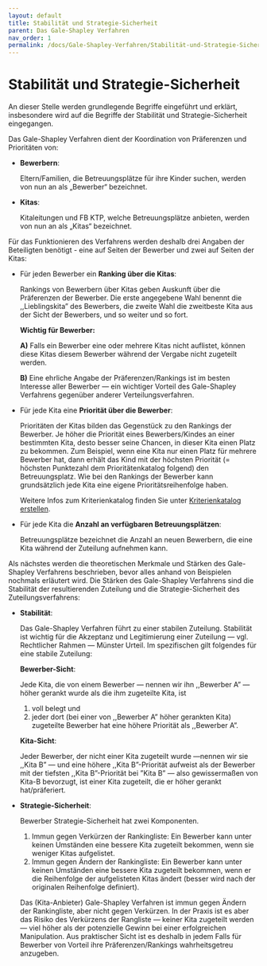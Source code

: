 ```yaml
---
layout: default
title: Stabilität und Strategie-Sicherheit
parent: Das Gale-Shapley Verfahren
nav_order: 1
permalink: /docs/Gale-Shapley-Verfahren/Stabilität-und-Strategie-Sicherheit
---
```


# Stabilität und Strategie-Sicherheit


An dieser Stelle werden grundlegende Begriffe eingeführt und erklärt, insbesondere wird auf die Begriffe der Stabilität und Strategie-Sicherheit eingegangen. 

Das Gale-Shapley Verfahren dient der Koordination von Präferenzen und Prioritäten von:

- **Bewerbern**: 

  Eltern/Familien, die Betreuungsplätze für ihre Kinder suchen, werden von nun an als „Bewerber“ bezeichnet.

- **Kitas**:

  Kitaleitungen und FB KTP, welche Betreuungsplätze anbieten, werden von nun an als „Kitas“ bezeichnet. 

Für das Funktionieren des Verfahrens werden deshalb drei Angaben der Beteiligten benötigt - eine auf Seiten der Bewerber und zwei auf Seiten der Kitas:
 
- Für jeden Bewerber ein **Ranking über die Kitas**:
  
    Rankings von Bewerbern über Kitas geben Auskunft über die Präferenzen der Bewerber. Die erste angegebene Wahl benennt die ,,Lieblingskita” des Bewerbers, die zweite Wahl die zweitbeste Kita aus der Sicht der Bewerbers, und so weiter und so fort. 
  
  **Wichtig für Bewerber:** 
  
  **A)** Falls ein Bewerber eine oder mehrere Kitas nicht auflistet, können diese Kitas diesem Bewerber während der Vergabe nicht zugeteilt werden. 
  
  **B)** Eine ehrliche Angabe der Präferenzen/Rankings ist im besten Interesse aller Bewerber — ein wichtiger Vorteil des Gale-Shapley Verfahrens gegenüber anderer Verteilungsverfahren.
 
- Für jede Kita eine **Priorität über die Bewerber**:
  
  Prioritäten der Kitas bilden das Gegenstück zu den Rankings der Bewerber. Je höher die Priorität eines Bewerbers/Kindes an einer bestimmten Kita, desto besser seine Chancen, in dieser Kita einen Platz zu bekommen. Zum Beispiel, wenn eine Kita nur einen Platz für mehrere Bewerber hat, dann erhält das Kind mit der höchsten Priorität (= höchsten Punktezahl dem Prioritätenkatalog folgend) den Betreuungsplatz. Wie bei den Rankings der Bewerber kann grundsätzlich jede Kita eine eigene Prioritätsreihenfolge haben.
  
  Weitere Infos zum Kriterienkatalog finden Sie unter [Kriterienkatalog erstellen](/docs/Kriterienkatalog-Erstellen).
  
- Für jede Kita die **Anzahl an verfügbaren Betreuungsplätzen**:
  
  Betreuungsplätze bezeichnet die Anzahl an neuen Bewerbern, die eine Kita während der Zuteilung aufnehmen kann.
 

Als nächstes werden die theoretischen  Merkmale und Stärken des Gale-Shapley Verfahrens beschrieben, bevor alles anhand von Beispielen nochmals erläutert wird. Die Stärken des Gale-Shapley Verfahrens sind die Stabilität der resultierenden Zuteilung und die Strategie-Sicherheit des Zuteilungsverfahrens:

- **Stabilität**:
  
  Das Gale-Shapley Verfahren führt zu einer stabilen Zuteilung. Stabilität ist wichtig für die Akzeptanz und Legitimierung einer Zuteilung — vgl. Rechtlicher Rahmen — Münster Urteil. Im spezifischen gilt folgendes für eine stabile Zuteilung:
  
  **Bewerber-Sicht**: 
  
  Jede Kita, die von einem Bewerber — nennen wir ihn ,,Bewerber A” — höher gerankt wurde als die ihm zugeteilte Kita, ist
  1. voll belegt und
  2. jeder dort (bei einer von ,,Bewerber A” höher gerankten Kita) zugeteilte Bewerber hat eine höhere Priorität als ,,Bewerber A”.
  
  **Kita-Sicht**:
  
  Jeder Bewerber, der nicht einer Kita zugeteilt wurde —nennen wir sie ,,Kita B” — und eine höhere ,,Kita B”-Priorität aufweist als der Bewerber mit der tiefsten ,,Kita B”-Priorität bei ”Kita B” — also gewissermaßen von Kita-B bevorzugt, ist einer Kita zugeteilt, die er höher gerankt hat/präferiert.
 
- **Strategie-Sicherheit**:
  
  Bewerber Strategie-Sicherheit hat zwei Komponenten.
  1. Immun gegen Verkürzen der Rankingliste: Ein Bewerber kann unter keinen Umständen eine bessere Kita zugeteilt bekommen, wenn sie weniger Kitas aufgelistet.
  2. Immun gegen  Ändern der Rankingliste: Ein Bewerber kann unter keinen Umständen eine bessere Kita zugeteilt bekommen, wenn er die Reihenfolge der aufgelisteten Kitas ändert (besser wird nach der originalen Reihenfolge definiert).

  Das (Kita-Anbieter) Gale-Shapley Verfahren ist immun gegen  Ändern der Rankingliste, aber nicht gegen Verkürzen. In der Praxis ist es aber das Risiko des Verkürzens der Rangliste — keiner Kita zugeteilt werden — viel höher als der potenzielle Gewinn bei einer erfolgreichen Manipulation. Aus praktischer Sicht ist es deshalb in jedem Falls für Bewerber von Vorteil ihre Präferenzen/Rankings wahrheitsgetreu anzugeben.
